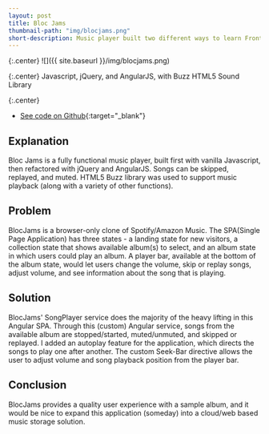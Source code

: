 ```yaml
---
layout: post
title: Bloc Jams
thumbnail-path: "img/blocjams.png"
short-description: Music player built two different ways to learn Front-End development.
---
```


{:.center}
![]({{ site.baseurl }}/img/blocjams.png)

{:.center}
Javascript, jQuery, and AngularJS, with Buzz HTML5 Sound Library

{:.center}
* [See code on Github](https://github.com/mikeMedis/bloc-jams-angular){:target="_blank"}

## Explanation

Bloc Jams is a fully functional music player, built first with vanilla Javascript, then refactored with jQuery and AngularJS. Songs can be skipped, replayed, and muted. HTML5 Buzz library was used to support music playback (along with a variety of other functions).

## Problem

BlocJams is a browser-only clone of Spotify/Amazon Music. The SPA(Single Page Application) has three states - a landing state for new visitors, a collection state that shows available album(s) to select, and an album state in which users could play an album. A player bar, available at the bottom of the album state, would let users change the volume, skip or replay songs, adjust volume, and see information about the song that is playing.

## Solution

BlocJams' SongPlayer service does the majority of the heavy lifting in this Angular SPA. Through this (custom) Angular service, songs from the available album are stopped/started, muted/unmuted, and skipped or replayed. I added an autoplay feature for the application, which directs the songs to play one after another. The custom Seek-Bar directive allows the user to adjust volume and song playback position from the player bar.

## Conclusion

BlocJams provides a quality user experience with a sample album, and it would be nice to expand this application (someday) into a cloud/web based music storage solution.
